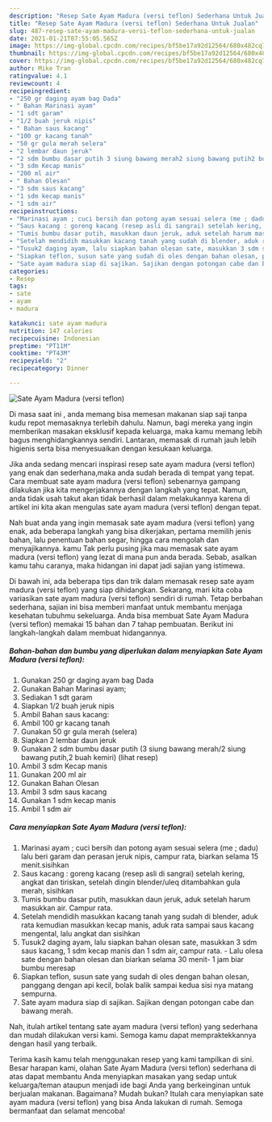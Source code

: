 ```yaml
---
description: "Resep Sate Ayam Madura (versi teflon) Sederhana Untuk Jualan"
title: "Resep Sate Ayam Madura (versi teflon) Sederhana Untuk Jualan"
slug: 487-resep-sate-ayam-madura-versi-teflon-sederhana-untuk-jualan
date: 2021-01-21T07:55:05.565Z
image: https://img-global.cpcdn.com/recipes/bf5be17a92d12564/680x482cq70/sate-ayam-madura-versi-teflon-foto-resep-utama.jpg
thumbnail: https://img-global.cpcdn.com/recipes/bf5be17a92d12564/680x482cq70/sate-ayam-madura-versi-teflon-foto-resep-utama.jpg
cover: https://img-global.cpcdn.com/recipes/bf5be17a92d12564/680x482cq70/sate-ayam-madura-versi-teflon-foto-resep-utama.jpg
author: Mike Tran
ratingvalue: 4.1
reviewcount: 4
recipeingredient:
- "250 gr daging ayam bag Dada"
- " Bahan Marinasi ayam"
- "1 sdt garam"
- "1/2 buah jeruk nipis"
- " Bahan saus kacang"
- "100 gr kacang tanah"
- "50 gr gula merah selera"
- "2 lembar daun jeruk"
- "2 sdm bumbu dasar putih 3 siung bawang merah2 siung bawang putih2 buah kemiri           lihat resep"
- "3 sdm Kecap manis"
- "200 ml air"
- " Bahan Olesan"
- "3 sdm saus kacang"
- "1 sdm kecap manis"
- "1 sdm air"
recipeinstructions:
- "Marinasi ayam ; cuci bersih dan potong ayam sesuai selera (me ; dadu) lalu beri garam dan perasan jeruk nipis, campur rata, biarkan selama 15 menit.sisihkan"
- "Saus kacang : goreng kacang (resep asli di sangrai) setelah kering, angkat dan tiriskan, setelah dingin blender/uleq ditambahkan gula merah, sisihkan"
- "Tumis bumbu dasar putih, masukkan daun jeruk, aduk setelah harum masukkan air. Campur rata."
- "Setelah mendidih masukkan kacang tanah yang sudah di blender, aduk rata kemudian masukkan kecap manis, aduk rata sampai saus kacang mengental, lalu angkat dan sisihkan"
- "Tusuk2 daging ayam, lalu siapkan bahan olesan sate, masukkan 3 sdm saus kacang, 1 sdm kecap manis dan 1 sdm air, campur rata.  Lalu olesa sate dengan bahan olesan dan biarkan selama 30 menit- 1 jam biar bumbu meresap"
- "Siapkan teflon, susun sate yang sudah di oles dengan bahan olesan, panggang dengan api kecil, bolak balik sampai kedua sisi nya matang sempurna."
- "Sate ayam madura siap di sajikan. Sajikan dengan potongan cabe dan bawang merah."
categories:
- Resep
tags:
- sate
- ayam
- madura

katakunci: sate ayam madura 
nutrition: 147 calories
recipecuisine: Indonesian
preptime: "PT11M"
cooktime: "PT43M"
recipeyield: "2"
recipecategory: Dinner

---
```



![Sate Ayam Madura (versi teflon)](https://img-global.cpcdn.com/recipes/bf5be17a92d12564/680x482cq70/sate-ayam-madura-versi-teflon-foto-resep-utama.jpg)

Di masa  saat ini , anda memang bisa memesan makanan siap saji tanpa kudu repot memasaknya terlebih dahulu. Namun, bagi mereka yang ingin memberikan masakan eksklusif kepada keluarga, maka kamu memang lebih bagus menghidangkannya sendiri. Lantaran, memasak di rumah jauh lebih higienis serta bisa menyesuaikan dengan kesukaan keluarga.

Jika anda sedang mencari inspirasi resep sate ayam madura (versi teflon) yang enak dan sederhana,maka anda sudah berada di tempat yang tepat. Cara membuat sate ayam madura (versi teflon)  sebenarnya gampang dilakukan jika kita mengerjakannya dengan langkah yang tepat. Namun, anda tidak usah takut akan tidak berhasil dalam melakukannya 
karena di artikel ini kita akan mengulas sate ayam madura (versi teflon) dengan tepat.  



Nah buat anda yang ingin memasak sate ayam madura (versi teflon) yang enak, ada beberapa langkah yang bisa dikerjakan, pertama memilih jenis bahan, lalu penentuan bahan segar, hingga cara mengolah dan menyajikannya. kamu Tak perlu pusing jika mau memasak sate ayam madura (versi teflon) yang lezat di mana pun anda berada. Sebab, asalkan kamu  tahu caranya, maka hidangan ini dapat jadi sajian yang istimewa.

Di bawah ini, ada beberapa tips dan trik dalam memasak resep sate ayam madura (versi teflon) yang siap dihidangkan. Sekarang, mari kita coba variasikan sate ayam madura (versi teflon) sendiri di rumah. Tetap berbahan sederhana, sajian ini bisa memberi manfaat untuk membantu menjaga kesehatan tubuhmu sekeluarga. Anda bisa membuat Sate Ayam Madura (versi teflon) memakai 15 bahan dan 7 tahap pembuatan. Berikut ini langkah-langkah dalam membuat hidangannya.

<!--inarticleads1-->

##### Bahan-bahan dan bumbu yang diperlukan dalam menyiapkan Sate Ayam Madura (versi teflon):

1. Gunakan 250 gr daging ayam bag Dada
1. Gunakan  Bahan Marinasi ayam;
1. Sediakan 1 sdt garam
1. Siapkan 1/2 buah jeruk nipis
1. Ambil  Bahan saus kacang:
1. Ambil 100 gr kacang tanah
1. Gunakan 50 gr gula merah (selera)
1. Siapkan 2 lembar daun jeruk
1. Gunakan 2 sdm bumbu dasar putih (3 siung bawang merah/2 siung bawang putih,2 buah kemiri)           (lihat resep)
1. Ambil 3 sdm Kecap manis
1. Gunakan 200 ml air
1. Gunakan  Bahan Olesan
1. Ambil 3 sdm saus kacang
1. Gunakan 1 sdm kecap manis
1. Ambil 1 sdm air




<!--inarticleads2-->

##### Cara menyiapkan Sate Ayam Madura (versi teflon):

1. Marinasi ayam ; cuci bersih dan potong ayam sesuai selera (me ; dadu) lalu beri garam dan perasan jeruk nipis, campur rata, biarkan selama 15 menit.sisihkan
1. Saus kacang : goreng kacang (resep asli di sangrai) setelah kering, angkat dan tiriskan, setelah dingin blender/uleq ditambahkan gula merah, sisihkan
1. Tumis bumbu dasar putih, masukkan daun jeruk, aduk setelah harum masukkan air. Campur rata.
1. Setelah mendidih masukkan kacang tanah yang sudah di blender, aduk rata kemudian masukkan kecap manis, aduk rata sampai saus kacang mengental, lalu angkat dan sisihkan
1. Tusuk2 daging ayam, lalu siapkan bahan olesan sate, masukkan 3 sdm saus kacang, 1 sdm kecap manis dan 1 sdm air, campur rata.  - Lalu olesa sate dengan bahan olesan dan biarkan selama 30 menit- 1 jam biar bumbu meresap
1. Siapkan teflon, susun sate yang sudah di oles dengan bahan olesan, panggang dengan api kecil, bolak balik sampai kedua sisi nya matang sempurna.
1. Sate ayam madura siap di sajikan. Sajikan dengan potongan cabe dan bawang merah.




Nah, itulah artikel tentang  sate ayam madura (versi teflon)  yang sederhana dan mudah dilakukan versi kami. Semoga kamu dapat mempraktekkannya dengan hasil yang terbaik. 

Terima kasih kamu telah menggunakan resep yang kami tampilkan di sini. Besar harapan kami, olahan  Sate Ayam Madura (versi teflon) sederhana di atas dapat membantu Anda menyiapkan masakan yang sedap untuk keluarga/teman ataupun menjadi ide bagi Anda yang berkeinginan untuk berjualan makanan. Bagaimana? Mudah bukan? Itulah cara menyiapkan sate ayam madura (versi teflon) yang bisa Anda lakukan di rumah. Semoga bermanfaat dan selamat mencoba!

